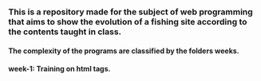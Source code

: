 ### This is a repository made for the subject of web programming that aims to show the evolution of a fishing site according to the contents taught in class.

#### The complexity of the programs are classified by the folders weeks.

#### week-1: Training on html tags.

